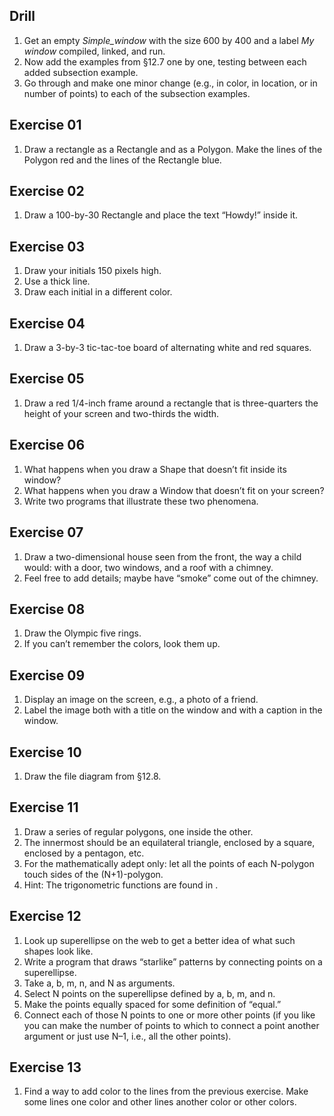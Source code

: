 ## Drill
1. Get an empty *Simple_window* with the size 600 by 400 and a label *My window* compiled, linked, and run.
1. Now add the examples from §12.7 one by one, testing between each added subsection example.
1. Go through and make one minor change (e.g., in color, in location, or in number of points) to each of the subsection examples.

## Exercise 01
1. Draw a rectangle as a Rectangle and as a Polygon. Make the lines of the Polygon red and the lines of the Rectangle blue.

## Exercise 02
1. Draw a 100-by-30 Rectangle and place the text “Howdy!” inside it.

## Exercise 03
1. Draw your initials 150 pixels high. 
1. Use a thick line. 
1. Draw each initial in a different color.

## Exercise 04
1. Draw a 3-by-3 tic-tac-toe board of alternating white and red squares.

## Exercise 05
1. Draw a red 1/4-inch frame around a rectangle that is three-quarters the height of your screen and two-thirds the width.

## Exercise 06
1. What happens when you draw a Shape that doesn’t fit inside its window?
1. What happens when you draw a Window that doesn’t fit on your screen?
1. Write two programs that illustrate these two phenomena.

## Exercise 07
1. Draw a two-dimensional house seen from the front, the way a child would: with a door, two windows, and a roof with a chimney.
1. Feel free to add details; maybe have “smoke” come out of the chimney.

## Exercise 08
1. Draw the Olympic five rings.
1. If you can’t remember the colors, look them up.

## Exercise 09
1. Display an image on the screen, e.g., a photo of a friend.
1. Label the image both with a title on the window and with a caption in the window. 

## Exercise 10
1. Draw the file diagram from §12.8.

## Exercise 11
1. Draw a series of regular polygons, one inside the other.
1. The innermost should be an equilateral triangle, enclosed by a square, enclosed by a pentagon, etc.
1. For the mathematically adept only: let all the points of each N-polygon touch sides of the (N+1)-polygon.
1. Hint: The trigonometric functions are found in <cmath>.

## Exercise 12
1. Look up superellipse on the web to get a better idea of what such shapes look like.
1. Write a program that draws “starlike” patterns by connecting points on a superellipse.
1. Take a, b, m, n, and N as arguments.
1. Select N points on the superellipse defined by a, b, m, and n.
1. Make the points equally spaced for some definition of “equal.”
1. Connect each of those N points to one or more other points (if you like you can make the number of points to which to connect a point another argument or just use N–1, i.e., all the other points).

## Exercise 13
1. Find a way to add color to the lines from the previous exercise. Make some lines one color and other lines another color or other colors.